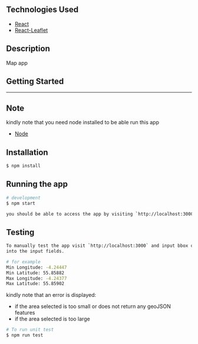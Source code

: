 ## Technologies Used

- [React](https://reactjs.org/)
- [React-Leaflet](https://react-leaflet.js.org/)

## Description

Map app

## Getting Started

---

## Note
kindly note that you need node installed to be able run this app
- [Node](https://nodejs.org/en/)
 
## Installation

```bash
$ npm install
```

## Running the app

```bash
# development
$ npm start

you should be able to access the app by visiting `http://localhost:3000`

```

## Testing
```bash
To manually test the app visit `http://localhost:3000` and input bbox of a location 
into the input fields.

# for example
Min Longitude: -4.24447
Min Latitude: 55.85882
Max Longitude: -4.24377
Max Latitude: 55.85902
```
kindly note that an error is displayed: 
- if the area selected is too small or does not return any geoJSON features
- if the area selected is too large

```bash
# To run unit test
$ npm run test
```
